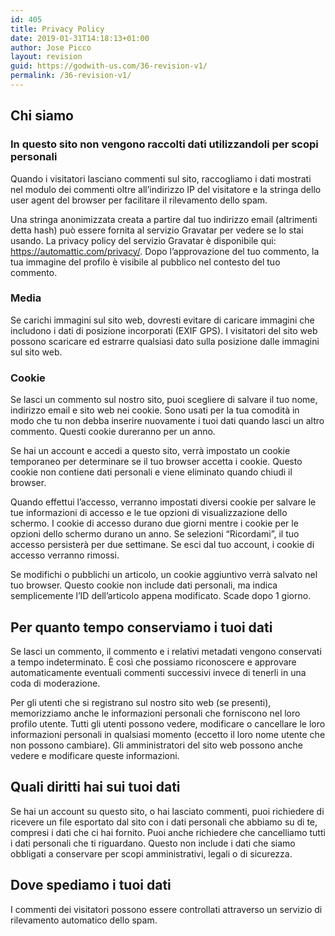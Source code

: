 ```yaml
---
id: 405
title: Privacy Policy
date: 2019-01-31T14:18:13+01:00
author: Jose Picco
layout: revision
guid: https://godwith-us.com/36-revision-v1/
permalink: /36-revision-v1/
---
```

## Chi siamo

### In questo sito non vengono raccolti dati utilizzandoli per scopi personali

Quando i visitatori lasciano commenti sul sito, raccogliamo i dati mostrati nel modulo dei commenti oltre all&#8217;indirizzo IP del visitatore e la stringa dello user agent del browser per facilitare il rilevamento dello spam.

Una stringa anonimizzata creata a partire dal tuo indirizzo email (altrimenti detta hash) può essere fornita al servizio Gravatar per vedere se lo stai usando. La privacy policy del servizio Gravatar è disponibile qui: https://automattic.com/privacy/. Dopo l&#8217;approvazione del tuo commento, la tua immagine del profilo è visibile al pubblico nel contesto del tuo commento.

### Media

Se carichi immagini sul sito web, dovresti evitare di caricare immagini che includono i dati di posizione incorporati (EXIF GPS). I visitatori del sito web possono scaricare ed estrarre qualsiasi dato sulla posizione dalle immagini sul sito web.

### Cookie

Se lasci un commento sul nostro sito, puoi scegliere di salvare il tuo nome, indirizzo email e sito web nei cookie. Sono usati per la tua comodità in modo che tu non debba inserire nuovamente i tuoi dati quando lasci un altro commento. Questi cookie dureranno per un anno.

Se hai un account e accedi a questo sito, verrà impostato un cookie temporaneo per determinare se il tuo browser accetta i cookie. Questo cookie non contiene dati personali e viene eliminato quando chiudi il browser.

Quando effettui l&#8217;accesso, verranno impostati diversi cookie per salvare le tue informazioni di accesso e le tue opzioni di visualizzazione dello schermo. I cookie di accesso durano due giorni mentre i cookie per le opzioni dello schermo durano un anno. Se selezioni &#8220;Ricordami&#8221;, il tuo accesso persisterà per due settimane. Se esci dal tuo account, i cookie di accesso verranno rimossi.

Se modifichi o pubblichi un articolo, un cookie aggiuntivo verrà salvato nel tuo browser. Questo cookie non include dati personali, ma indica semplicemente l&#8217;ID dell&#8217;articolo appena modificato. Scade dopo 1 giorno.

## Per quanto tempo conserviamo i tuoi dati

Se lasci un commento, il commento e i relativi metadati vengono conservati a tempo indeterminato. È così che possiamo riconoscere e approvare automaticamente eventuali commenti successivi invece di tenerli in una coda di moderazione.

Per gli utenti che si registrano sul nostro sito web (se presenti), memorizziamo anche le informazioni personali che forniscono nel loro profilo utente. Tutti gli utenti possono vedere, modificare o cancellare le loro informazioni personali in qualsiasi momento (eccetto il loro nome utente che non possono cambiare). Gli amministratori del sito web possono anche vedere e modificare queste informazioni.

## Quali diritti hai sui tuoi dati

Se hai un account su questo sito, o hai lasciato commenti, puoi richiedere di ricevere un file esportato dal sito con i dati personali che abbiamo su di te, compresi i dati che ci hai fornito. Puoi anche richiedere che cancelliamo tutti i dati personali che ti riguardano. Questo non include i dati che siamo obbligati a conservare per scopi amministrativi, legali o di sicurezza.

## Dove spediamo i tuoi dati

I commenti dei visitatori possono essere controllati attraverso un servizio di rilevamento automatico dello spam.